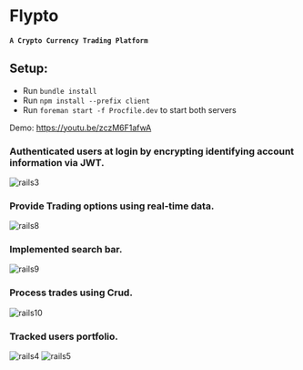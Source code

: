 # Flypto

#### `A Crypto Currency Trading Platform`

## Setup:

-   Run `bundle install`
-   Run `npm install --prefix client`
-   Run `foreman start -f Procfile.dev` to start both servers

Demo: https://youtu.be/zczM6F1afwA

### Authenticated users at login by encrypting identifying account information via JWT.

![rails3](https://user-images.githubusercontent.com/105521583/198838132-e7fffbc1-75b7-4c1d-aa65-229b066915d2.png)

### Provide Trading options using real-time data.

![rails8](https://user-images.githubusercontent.com/105521583/198838210-55db03a9-b251-44c6-84ad-a680269d3b7f.png)

### Implemented search bar.

![rails9](https://user-images.githubusercontent.com/105521583/198838284-c5e51cb8-47e0-46b3-9954-ead0c98e4e4f.png)

### Process trades using Crud.

![rails10](https://user-images.githubusercontent.com/105521583/198838323-d9cd7356-aaea-42df-9dea-41b09601f3d9.png)

### Tracked users portfolio.

![rails4](https://user-images.githubusercontent.com/105521583/198838466-c1782d57-474a-477e-a2c2-12ed45cca611.png)
![rails5](https://user-images.githubusercontent.com/105521583/198838479-a21e4bee-c96f-4a26-bdf2-11dbf49f60f2.png)
